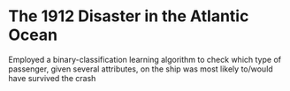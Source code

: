 # The 1912 Disaster in the Atlantic Ocean
Employed a binary-classification learning algorithm to check which type of passenger, given several attributes, on the ship was most likely to/would have survived the crash
